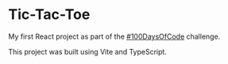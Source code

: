 # Tic-Tac-Toe

My first React project as part of the [#100DaysOfCode](https://www.100daysofcode.com/) challenge.

This project was built using Vite and TypeScript.
